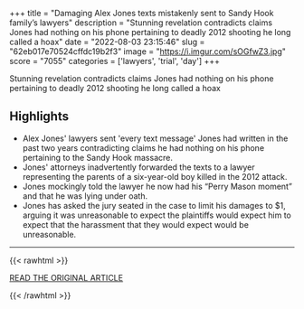 +++
title = "Damaging Alex Jones texts mistakenly sent to Sandy Hook family’s lawyers"
description = "Stunning revelation contradicts claims Jones had nothing on his phone pertaining to deadly 2012 shooting he long called a hoax"
date = "2022-08-03 23:15:46"
slug = "62eb017e70524cffdc19b2f3"
image = "https://i.imgur.com/sOGfwZ3.jpg"
score = "7055"
categories = ['lawyers', 'trial', 'day']
+++

Stunning revelation contradicts claims Jones had nothing on his phone pertaining to deadly 2012 shooting he long called a hoax

## Highlights

- Alex Jones' lawyers sent 'every text message' Jones had written in the past two years contradicting claims he had nothing on his phone pertaining to the Sandy Hook massacre.
- Jones' attorneys inadvertently forwarded the texts to a lawyer representing the parents of a six-year-old boy killed in the 2012 attack.
- Jones mockingly told the lawyer he now had his “Perry Mason moment” and that he was lying under oath.
- Jones has asked the jury seated in the case to limit his damages to $1, arguing it was unreasonable to expect the plaintiffs would expect him to expect that the harassment that they would expect would be unreasonable.

---

{{< rawhtml >}}
  <p class="article-category">
    <a target="_blank" href="https://www.theguardian.com/us-news/2022/aug/03/alex-jones-sandy-hook-shooting-defamation-trial">READ THE ORIGINAL ARTICLE</a>
  </p>
{{< /rawhtml >}}
